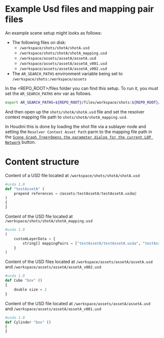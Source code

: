 # Example Usd files and mapping pair files
An example scene setup might looks as follows:
- The following files on disk:
    - `/workspace/shots/shotA/shotA.usd`
    - `/workspace/shots/shotA/shotA_mapping.usd`
    - `/workspace/assets/assetA/assetA.usd`
    - `/workspace/assets/assetA/assetA_v001.usd`
    - `/workspace/assets/assetA/assetA_v002.usd`
- The ```AR_SEARCH_PATHS``` environment variable being set to `/workspace/shots:/workspace/assets`

In the <REPO_ROOT>/files folder you can find this setup. To run it, you must set the `AR_SEARCH_PATHS` env var as follows.
```bash
export AR_SEARCH_PATHS=${REPO_ROOT}/files/workspace/shots:${REPO_ROOT}/files/workspace/assets
```
And then open up the `shots/shotA/shotA.usd` file and set the resolver context mapping file path to `shots/shotA/shotA_mapping.usd`. 

In Houdini this is done by loading the shot file via a sublayer node and setting the `Resolver Context Asset Path` parm to the mapping file path in the [`Scene Graph Tree`>`Opens the parameter dialog for the current LOP Network`](https://www.sidefx.com/docs/houdini/ref/panes/scenegraphtree.html) button.

# Content structure

Content of a USD file located at `/workspace/shots/shotA/shotA.usd`
```python
#usda 1.0
def "testAssetA" (
	prepend references = @assets/testAssetA/testAssetA.usda@
)
{
}
```
Content of the USD file located at `/workspace/shots/shotA/shotA_mapping.usd`

```python
#usda 1.0
(
    customLayerData = {
        string[] mappingPairs = ["testAssetA/testAssetA.usda", "testAssetA/testAssetA_v001.usda"]
    }
)
```

Content of the USD files located at `/workspace/assets/assetA/assetA.usd` and `/workspace/assets/assetA/assetA_v002.usd`
```python
#usda 1.0
def Cube "box" ()
{
    double size = 2
}
```
Content of the USD file located at `/workspace/assets/assetA/assetA.usd` and `/workspace/assets/assetA/assetA_v001.usd`
```python
#usda 1.0
def Cylinder "box" ()
{
}
```